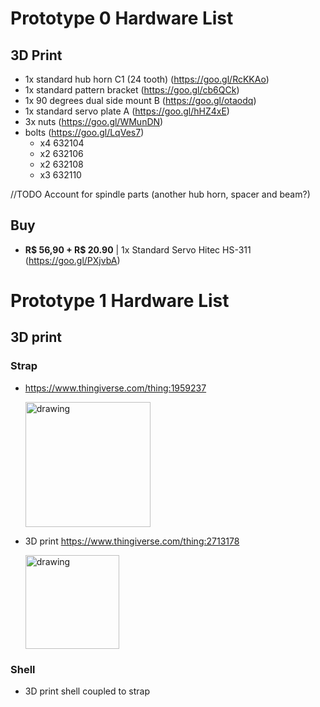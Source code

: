 # Prototype 0 Hardware List

## 3D Print
- 1x standard hub horn C1 (24 tooth) (https://goo.gl/RcKKAo)
- 1x standard pattern bracket (https://goo.gl/cb6QCk)
- 1x 90 degrees dual side mount B (https://goo.gl/otaodq)
- 1x standard servo plate A (https://goo.gl/hHZ4xE)
- 3x nuts (https://goo.gl/WMunDN)
- bolts (https://goo.gl/LqVes7)
    - x4 632104
    - x2 632106
    - x2 632108
    - x3 632110

//TODO Account for spindle parts (another hub horn, spacer and beam?)

## Buy
- **R$ 56,90 + R$ 20.90** | 1x Standard Servo Hitec HS-311 (https://goo.gl/PXjvbA)

# Prototype 1 Hardware List

## 3D print
### Strap
-  https://www.thingiverse.com/thing:1959237

    <img src="https://user-images.githubusercontent.com/23637113/45493253-b8bf3d00-b744-11e8-9404-f23d83ffb2f4.png" alt="drawing" width="200"/>

- 3D print https://www.thingiverse.com/thing:2713178

    <img src="https://user-images.githubusercontent.com/23637113/45689399-3fe82880-bb2a-11e8-8631-b309fed363db.png" alt="drawing" width="150"/>

### Shell
- 3D print shell coupled to strap